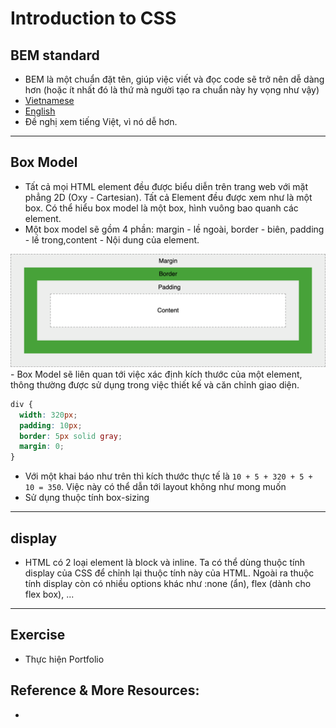 # Introduction to CSS
## BEM standard
- BEM là một chuẩn đặt tên, giúp việc viết và đọc code sẽ trở nên dễ dàng hơn (hoặc ít nhất đó là thứ mà người tạo ra chuẩn này hy vọng như vậy)
- [Vietnamese](https://www.youtube.com/watch?v=v1hSncGZg24)
- [English](https://www.youtube.com/watch?v=er1JEDuPbZQ)
- Đề nghị xem tiếng Việt, vì nó dễ hơn. 
---
## Box Model
- Tất cả mọi HTML element đều được biểu diễn trên trang web với mặt phẳng 2D (Oxy - Cartesian). Tất cả Element đều được xem như là một box. Có thể hiểu box model là một box, hình vuông bao quanh các element.
- Một box model sẽ gồm 4 phần: margin - lề ngoài, border - biên, padding - lề trong,content - Nội dung của element.
<img src="../sources/C4EJS-Lecture 2.3.png" alt="css syntax">
- Box Model sẽ liên quan tới việc xác định kích thước của một element, thông thường được sử dụng trong việc thiết kế và căn chỉnh giao diện.

```css
div {
  width: 320px;
  padding: 10px;
  border: 5px solid gray;
  margin: 0;
}

```
- Với một khai báo như trên thì kích thước thực tế là `10 + 5 + 320 + 5 + 10 = 350`. Việc này có thể dẫn tới layout không như mong muốn
- Sử dụng thuộc tính box-sizing
---

## display
- HTML có 2 loại element là block và inline. Ta có thể dùng thuộc tính display của CSS để chỉnh lại thuộc tính này của HTML. Ngoài ra thuộc tính display còn có nhiều options khác như :none (ẩn), flex (dành cho flex box), ...
---
## Exercise
- Thực hiện Portfolio
## Reference & More Resources: 
* 